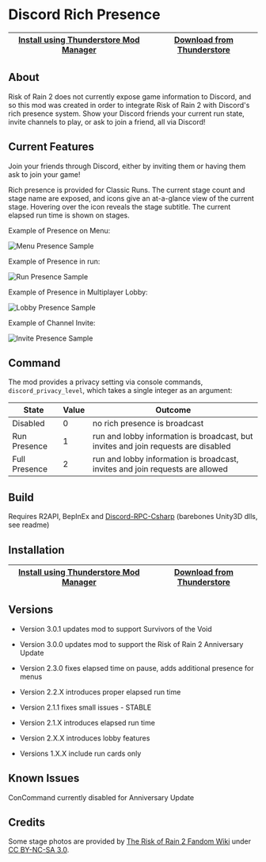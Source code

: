 
# Discord Rich Presence

| [Install using Thunderstore Mod Manager](ror2mm://v1/install/thunderstore.io/WhelanB/DiscordRichPresence/3.0.0/) | [Download from Thunderstore](https://thunderstore.io/package/WhelanB/DiscordRichPresence/) |
|----------------------------------------|----------------------------|
## About

Risk of Rain 2 does not currently expose game information to Discord, and so this mod was created in order to integrate Risk of Rain 2 with Discord's rich presence system. Show your Discord friends your current run state, invite channels to play, or ask to join a friend, all via Discord!

## Current Features
Join your friends through Discord, either by inviting them or having them ask to join your game!

Rich presence is provided for Classic Runs. The current stage count and stage name are exposed, and icons give an at-a-glance view of the current stage. Hovering over the icon reveals the stage subtitle. The current elapsed run time is shown on stages.


Example of Presence on Menu:

![Menu Presence Sample](/README/NoPresence.PNG)

Example of Presence in run:

![Run Presence Sample](README/Presence.PNG)

Example of Presence in Multiplayer Lobby:

![Lobby Presence Sample](README/Lobby.PNG)

Example of Channel Invite:

![Invite Presence Sample](README/Invite.PNG)

## Command
The mod provides a privacy setting via console commands, `discord_privacy_level`, which takes a single integer as an argument:

| State         | Value | Outcome                                                                            |
|---------------|-------|------------------------------------------------------------------------------------|
| Disabled      | 0     | no rich presence is broadcast                                                      |
| Run Presence  | 1     | run and lobby information is broadcast, but invites and join requests are disabled |
| Full Presence | 2     | run and lobby information is broadcast, invites and join requests are allowed      |

## Build
Requires R2API, BepInEx and [Discord-RPC-Csharp](https://github.com/Lachee/discord-rpc-csharp) (barebones Unity3D dlls, see readme)

## Installation

| [Install using Thunderstore Mod Manager](ror2mm://v1/install/thunderstore.io/WhelanB/DiscordRichPresence/3.0.0/) | [Download from Thunderstore](https://thunderstore.io/package/WhelanB/DiscordRichPresence/) |
|----------------------------------------|----------------------------|


## Versions

- Version 3.0.1 updates mod to support Survivors of the Void

- Version 3.0.0 updates mod to support the Risk of Rain 2 Anniversary Update

- Version 2.3.0 fixes elapsed time on pause, adds additional presence for menus

- Version 2.2.X introduces proper elapsed run time

- Version 2.1.1 fixes small issues - STABLE

- Version 2.1.X introduces elapsed run time

- Version 2.X.X introduces lobby features

- Versions 1.X.X include run cards only

## Known Issues

ConCommand currently disabled for Anniversary Update

## Credits

Some stage photos are provided by [The Risk of Rain 2 Fandom Wiki](https://riskofrain2.fandom.com/wiki/Risk_of_Rain_2_Wiki) under [CC BY-NC-SA 3.0](https://www.fandom.com/licensing).